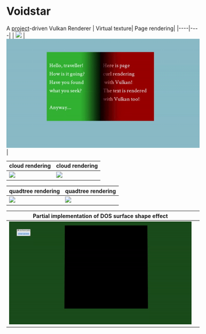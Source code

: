 # Voidstar
A [project](https://www.youtube.com/playlist?list=PLF_V0mPHXtuJKMe45rwgXtpii-B2kfCOH)-driven Vulkan Renderer
| Virtual texture|  Page rendering|
|----|----|
| ![](./screenshots/virt.gif) | ![](./screenshots/page.gif) |

| cloud rendering | cloud rendering|
|----|----|
| ![](./screenshots/clouds.gif) | ![](./screenshots/clouds2.gif) |

| quadtree rendering | quadtree rendering|
|----|----|
| ![](./screenshots/quadtree.gif) | ![](./screenshots/ground.gif) |

| Partial implementation of DOS surface shape effect | |
|----|----|
| ![](./screenshots/dos2.gif) |